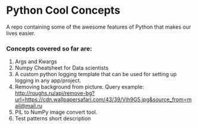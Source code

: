 # Python Cool Concepts
A repo containing some of the awesome features of Python that makes our lives easier. 

### Concepts covered so far are:
1. Args and Kwargs
2. Numpy Cheatsheet for Data scientists
3. A custom python logging template that can be used for setting up logging in any app/project.
4. Removing background from picture. Query example: http://roughs.ru/api/remove-bg?url=https://cdn.wallpapersafari.com/43/39/Vih9G5.jpg&source_from=mail@mail.ru
5. PIL to NumPy image convert tool.
6. Test patterns short description